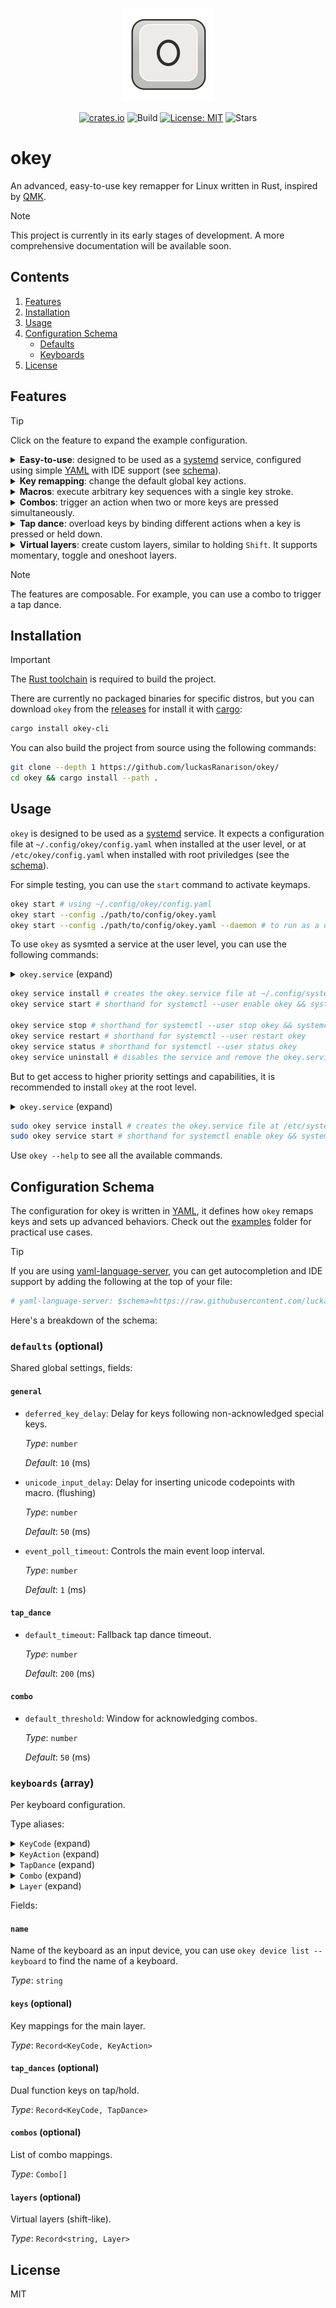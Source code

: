<div align="center">

<img src="./assets/logo.svg" alt="okey" width=150><br>

[![crates.io](https://img.shields.io/crates/v/okey-cli?style=for-the-badge)](https://crates.io/crates/okey-cli)
![Build](https://img.shields.io/github/actions/workflow/status/luckasranarison/okey/ci.yml?style=for-the-badge&label=Build&labelColor=3b434b&color=30c352)
[![License: MIT](https://img.shields.io/badge/License-MIT-yellow.svg?style=for-the-badge&labelColor=3b434b&color=blue)](https://github.com/luckasRanarison/luckasranarison.github.io/blob/master/LICENSE)
![Stars](https://img.shields.io/github/stars/luckasranarison/okey?style=for-the-badge&label=Stars&labelColor=3b434b&color=yellow)

</div>

# okey

An advanced, easy-to-use key remapper for Linux written in Rust, inspired by [QMK](https://qmk.fm/).

> [!NOTE]
> This project is currently in its early stages of development. A more comprehensive documentation will be available soon.

## Contents

1. [Features](#features)
2. [Installation](#installation)
3. [Usage](#usage)
4. [Configuration Schema](#configuration-schema)
    - [Defaults](#defaults-optional)
    - [Keyboards](#keyboards-array)
5. [License](#license)

## Features

> [!TIP]
> Click on the feature to expand the example configuration.

<details>

<summary><b>Easy-to-use</b>: designed to be used as a <a href="https://github.com/systemd/systemd">systemd</a> service, configured using simple <a href="https://yaml.org/">YAML</a> with IDE support (see <a href="#configuration-schema">schema</a>).</summary><br>

```yaml
# yaml-language-server: $schema=https://raw.githubusercontent.com/luckasRanarison/okey/refs/heads/master/schema/okey.json

keyboards:
  - name: "My keyboard"

    keys:
      KEY_X: KEY_Y

    combos:
      - keys: [KEY_D, KEY_F]
        action: KEY_LEFTCTRL

    tap_dances:
      KEY_CAPSLOCK:
        tap: KEY_TAB
        hold: KEY_MOMLAYER

    layers:
      momentary:
        modifier: KEY_MOMLAYER

        keys:
          KEY_O: KEY_K
```

</details>

<details>

<summary><b>Key remapping</b>: change the default global key actions.</summary><br>

```yaml
keyboards:
  - name: My keyboard

    keys:
      KEY_CAPSLOCK: KEY_TAB
      KEY_TAB: CUSTOM_KEYCODE # can be used to activate a layer or to trigger other actions
```

</details>

<details>

<summary><b>Macros</b>: execute arbitrary key sequences with a single key stroke.</summary><br>

```yaml
keyboards:
  - name: My keyboard

    keys:
      KEY_F1: [KEY_H, KEY_E, KEY_L, KEY_L, KEY_O] # executes simple key sequences (press + release)
      KEY_F2: { string: "Hi, you!" } # inserts an ASCII string
      KEY_F3: { env: FOO } # inserts the value of the environment variable
      KEY_F4: { unicode: 🙂👍 } # inserts unicode characters using CTRL + SHIFT + U + <code> + ENTER
      KEY_F5: { shell: "echo 'foo'", trim: true } # inserts shell script output

      KEY_F6: [
          { press: KEY_O },
          { hold: KEY_O },
          { delay: 1000 },
          { release: KEY_O },
          KEY_K, # press + release
        ] # executes detailed key sequences

      KEY_F7: [{ env: USERNAME }, { string: "@gmail.com" }] # all types of macro are composable
```

</details>

<details>

<summary><b>Combos</b>: trigger an action when two or more keys are pressed simultaneously.</summary><br>

```yaml
keyboards:
  - name: My keyboard

    combos:
      - keys: [KEY_D, KEY_F]
        action: LEFT_CTRL
```

</details>

<details>

<summary><b>Tap dance</b>: overload keys by binding different actions when a key is pressed or held down.</summary><br>

```yaml
keyboards:
  - name: My keyboard

    tap_dances:
      tap: KEY_S
      hold: KEY_LEFTSHIFT
      timeout: 250 # (default: 200ms)
```

</details>

<details>

<summary><b>Virtual layers</b>: create custom layers, similar to holding <code>Shift</code>. It supports momentary, toggle and oneshoot layers.</summary><br>

```yaml
keyboards:
  - name: "My keyboard"

    keys:
      KEY_TAB: KEY_ONELAYER # a custom keycode to activate the layer below

    tap_dances:
      KEY_CAPSLOCK:
        tap: KEY_TAB
        hold: KEY_MOMLAYER

    layers:
      momentary:
        modifier: KEY_MOMLAYER # type is momentary by default, active on hold

        keys:
          KEY_X: KEY_Y

      one:
        modifier:
          key: KEY_ONELAYER
          type: oneshoot # active for one keypress

        keys:
          KEY_O: KEY_K

      toggle:
        modifier:
          key: KEY_F12
          type: toggle # active until switched off

        keys:
          KEY_K: KEY_O
```

</details>

> [!NOTE]
> The features are composable. For example, you can use a combo to trigger a tap dance.

## Installation

> [!IMPORTANT]
> The [Rust toolchain](https://rustup.rs/) is required to build the project.

There are currently no packaged binaries for specific distros, but you can download `okey` from the [releases](https://github.com/luckasRanarison/okey/releases) for install it with [cargo](https://doc.rust-lang.org/cargo/):

```bash
cargo install okey-cli
```

You can also build the project from source using the following commands:

```bash
git clone --depth 1 https://github.com/luckasRanarison/okey/
cd okey && cargo install --path .
```

## Usage

`okey` is designed to be used as a [systemd](https://github.com/systemd/systemd) service. It expects a configuration file at `~/.config/okey/config.yaml` when installed at the user level, or at `/etc/okey/config.yaml` when installed with root priviledges (see the [schema](#configuration-schema)).

For simple testing, you can use the `start` command to activate keymaps.

```bash
okey start # using ~/.config/okey/config.yaml
okey start --config ./path/to/config/okey.yaml
okey start --config ./path/to/config/okey.yaml --daemon # to run as a daemon in the background
```

To use `okey` as sysmted a service at the user level, you can use the following commands:

<details>

<summary><code>okey.service</code> (expand)</summary><br>

```ini
[Unit]
Description=Okey Service

[Service]
ExecStart=/usr/bin/okey start --systemd
Restart=on-failure
StandardOutput=journal
StandardError=journal
Nice=-20

[Install]
WantedBy=multi-user.target
```

</details>

```bash
okey service install # creates the okey.service file at ~/.config/systemd/
okey service start # shorthand for systemctl --user enable okey && systemctl --user start okey

okey service stop # shorthand for systemctl --user stop okey && systemctl --user disable okey
okey service restart # shorthand for systemctl --user restart okey
okey service status # shorthand for systemctl --user status okey
okey service uninstall # disables the service and remove the okey.service file
```

But to get access to higher priority settings and capabilities, it is recommended to install `okey` at the root level.

<details>

<summary><code>okey.service</code> (expand)</summary><br>

```ini
[Unit]
Description=Okey Service

[Service]
ExecStart=/usr/bin/okey start --systemd
Restart=on-failure
StandardOutput=journal
StandardError=journal
Nice=-20
CPUSchedulingPolicy=rr
CPUSchedulingPriority=99
IOSchedulingClass=realtime
IOSchedulingPriority=0

[Install]
WantedBy=multi-user.target
```

</details>

```bash
sudo okey service install # creates the okey.service file at /etc/systemd/system/
sudo okey service start # shorthand for systemctl enable okey && systemctl start okey
```

Use `okey --help` to see all the available commands.

## Configuration Schema

The configuration for okey is written in [YAML](https://yaml.org/), it defines how `okey` remaps keys and sets up advanced behaviors. Check out the [examples](./examples/) folder for practical use cases.

> [!TIP]
>  If you are using [yaml-language-server](https://github.com/redhat-developer/yaml-language-server), you can get autocompletion and IDE support by adding the following at the top of your file:
> ```yaml
> # yaml-language-server: $schema=https://raw.githubusercontent.com/luckasRanarison/okey/refs/heads/master/schema/okey.json
> ```

Here's a breakdown of the schema:

### `defaults` (optional)

Shared global settings, fields:

#### `general`

- `deferred_key_delay`: Delay for keys following non-acknowledged special keys.

  _Type_: `number`

  _Default_: `10` (ms)

- `unicode_input_delay`: Delay for inserting unicode codepoints with macro. (flushing)

  _Type_: `number`

  _Default_: `50` (ms)

- `event_poll_timeout`: Controls the main event loop interval.

  _Type_: `number`

  _Default_: `1` (ms)

#### `tap_dance`

- `default_timeout`: Fallback tap dance timeout.

  _Type_: `number`

  _Default_: `200` (ms)

#### `combo`

- `default_threshold`: Window for acknowledging combos.

  _Type_: `number`

  _Default_: `50` (ms)

### `keyboards` (array)

Per keyboard configuration.

Type aliases:

<details>

<summary><code>KeyCode</code> (expand)</summary>

#### `KeyCode`

A custom string or one of:

- `KEY_RESERVED`
- `KEY_ESC`
- `KEY_1`
- `KEY_2`
- `KEY_3`
- `KEY_4`
- `KEY_5`
- `KEY_6`
- `KEY_7`
- `KEY_8`
- `KEY_9`
- `KEY_0`
- `KEY_MINUS`
- `KEY_EQUAL`
- `KEY_BACKSPACE`
- `KEY_TAB`
- `KEY_Q`
- `KEY_W`
- `KEY_E`
- `KEY_R`
- `KEY_T`
- `KEY_Y`
- `KEY_U`
- `KEY_I`
- `KEY_O`
- `KEY_P`
- `KEY_LEFTBRACE`
- `KEY_RIGHTBRACE`
- `KEY_ENTER`
- `KEY_LEFTCTRL`
- `KEY_A`
- `KEY_S`
- `KEY_D`
- `KEY_F`
- `KEY_G`
- `KEY_H`
- `KEY_J`
- `KEY_K`
- `KEY_L`
- `KEY_SEMICOLON`
- `KEY_APOSTROPHE`
- `KEY_GRAVE`
- `KEY_LEFTSHIFT`
- `KEY_BACKSLASH`
- `KEY_Z`
- `KEY_X`
- `KEY_C`
- `KEY_V`
- `KEY_B`
- `KEY_N`
- `KEY_M`
- `KEY_COMMA`
- `KEY_DOT`
- `KEY_SLASH`
- `KEY_RIGHTSHIFT`
- `KEY_KPASTERISK`
- `KEY_LEFTALT`
- `KEY_SPACE`
- `KEY_CAPSLOCK`
- `KEY_F1`
- `KEY_F2`
- `KEY_F3`
- `KEY_F4`
- `KEY_F5`
- `KEY_F6`
- `KEY_F7`
- `KEY_F8`
- `KEY_F9`
- `KEY_F10`
- `KEY_NUMLOCK`
- `KEY_SCROLLLOCK`
- `KEY_KP7`
- `KEY_KP8`
- `KEY_KP9`
- `KEY_KPMINUS`
- `KEY_KP4`
- `KEY_KP5`
- `KEY_KP6`
- `KEY_KPPLUS`
- `KEY_KP1`
- `KEY_KP2`
- `KEY_KP3`
- `KEY_KP0`
- `KEY_KPDOT`
- `KEY_ZENKAKUHANKAKU`
- `KEY_102ND`
- `KEY_F11`
- `KEY_F12`
- `KEY_RO`
- `KEY_KATAKANA`
- `KEY_HIRAGANA`
- `KEY_HENKAN`
- `KEY_KATAKANAHIRAGANA`
- `KEY_MUHENKAN`
- `KEY_KPJPCOMMA`
- `KEY_KPENTER`
- `KEY_RIGHTCTRL`
- `KEY_KPSLASH`
- `KEY_SYSRQ`
- `KEY_RIGHTALT`
- `KEY_LINEFEED`
- `KEY_HOME`
- `KEY_UP`
- `KEY_PAGEUP`
- `KEY_LEFT`
- `KEY_RIGHT`
- `KEY_END`
- `KEY_DOWN`
- `KEY_PAGEDOWN`
- `KEY_INSERT`
- `KEY_DELETE`
- `KEY_MACRO`
- `KEY_MUTE`
- `KEY_VOLUMEDOWN`
- `KEY_VOLUMEUP`
- `KEY_POWER`
- `KEY_KPEQUAL`
- `KEY_KPPLUSMINUS`
- `KEY_PAUSE`
- `KEY_SCALE`
- `KEY_KPCOMMA`
- `KEY_HANGEUL`
- `KEY_HANJA`
- `KEY_YEN`
- `KEY_LEFTMETA`
- `KEY_RIGHTMETA`
- `KEY_COMPOSE`
- `KEY_STOP`
- `KEY_AGAIN`
- `KEY_PROPS`
- `KEY_UNDO`
- `KEY_FRONT`
- `KEY_COPY`
- `KEY_OPEN`
- `KEY_PASTE`
- `KEY_FIND`
- `KEY_CUT`
- `KEY_HELP`
- `KEY_MENU`
- `KEY_CALC`
- `KEY_SETUP`
- `KEY_SLEEP`
- `KEY_WAKEUP`
- `KEY_FILE`
- `KEY_SENDFILE`
- `KEY_DELETEFILE`
- `KEY_XFER`
- `KEY_PROG1`
- `KEY_PROG2`
- `KEY_WWW`
- `KEY_MSDOS`
- `KEY_COFFEE`
- `KEY_DIRECTION`
- `KEY_ROTATE_DISPLAY`
- `KEY_CYCLEWINDOWS`
- `KEY_MAIL`
- `KEY_BOOKMARKS`
- `KEY_COMPUTER`
- `KEY_BACK`
- `KEY_FORWARD`
- `KEY_CLOSECD`
- `KEY_EJECTCD`
- `KEY_EJECTCLOSECD`
- `KEY_NEXTSONG`
- `KEY_PLAYPAUSE`
- `KEY_PREVIOUSSONG`
- `KEY_STOPCD`
- `KEY_RECORD`
- `KEY_REWIND`
- `KEY_PHONE`
- `KEY_ISO`
- `KEY_CONFIG`
- `KEY_HOMEPAGE`
- `KEY_REFRESH`
- `KEY_EXIT`
- `KEY_MOVE`
- `KEY_EDIT`
- `KEY_SCROLLUP`
- `KEY_SCROLLDOWN`
- `KEY_KPLEFTPAREN`
- `KEY_KPRIGHTPAREN`
- `KEY_NEW`
- `KEY_REDO`
- `KEY_F13`
- `KEY_F14`
- `KEY_F15`
- `KEY_F16`
- `KEY_F17`
- `KEY_F18`
- `KEY_F19`
- `KEY_F20`
- `KEY_F21`
- `KEY_F22`
- `KEY_F23`
- `KEY_F24`
- `KEY_PLAYCD`
- `KEY_PAUSECD`
- `KEY_PROG3`
- `KEY_PROG4`
- `KEY_DASHBOARD`
- `KEY_SUSPEND`
- `KEY_CLOSE`
- `KEY_PLAY`
- `KEY_FASTFORWARD`
- `KEY_BASSBOOST`
- `KEY_PRINT`
- `KEY_HP`
- `KEY_CAMERA`
- `KEY_SOUND`
- `KEY_QUESTION`
- `KEY_EMAIL`
- `KEY_CHAT`
- `KEY_SEARCH`
- `KEY_CONNECT`
- `KEY_FINANCE`
- `KEY_SPORT`
- `KEY_SHOP`
- `KEY_ALTERASE`
- `KEY_CANCEL`
- `KEY_BRIGHTNESSDOWN`
- `KEY_BRIGHTNESSUP`
- `KEY_MEDIA`
- `KEY_SWITCHVIDEOMODE`
- `KEY_KBDILLUMTOGGLE`
- `KEY_KBDILLUMDOWN`
- `KEY_KBDILLUMUP`
- `KEY_SEND`
- `KEY_REPLY`
- `KEY_FORWARDMAIL`
- `KEY_SAVE`
- `KEY_DOCUMENTS`
- `KEY_BATTERY`
- `KEY_BLUETOOTH`
- `KEY_WLAN`
- `KEY_UWB`
- `KEY_UNKNOWN`
- `KEY_VIDEO_NEXT`
- `KEY_VIDEO_PREV`
- `KEY_BRIGHTNESS_CYCLE`
- `KEY_BRIGHTNESS_AUTO`
- `KEY_DISPLAY_OFF`
- `KEY_WWAN`
- `KEY_RFKILL`
- `KEY_MICMUTE`
- `BTN_0`
- `BTN_1`
- `BTN_2`
- `BTN_3`
- `BTN_4`
- `BTN_5`
- `BTN_6`
- `BTN_7`
- `BTN_8`
- `BTN_9`
- `BTN_LEFT`
- `BTN_RIGHT`
- `BTN_MIDDLE`
- `BTN_SIDE`
- `BTN_EXTRA`
- `BTN_FORWARD`
- `BTN_BACK`
- `BTN_TASK`
- `BTN_TRIGGER`
- `BTN_THUMB`
- `BTN_THUMB2`
- `BTN_TOP`
- `BTN_TOP2`
- `BTN_PINKIE`
- `BTN_BASE`
- `BTN_BASE2`
- `BTN_BASE3`
- `BTN_BASE4`
- `BTN_BASE5`
- `BTN_BASE6`
- `BTN_DEAD`
- `BTN_SOUTH`
- `BTN_EAST`
- `BTN_C`
- `BTN_NORTH`
- `BTN_WEST`
- `BTN_Z`
- `BTN_TL`
- `BTN_TR`
- `BTN_TL2`
- `BTN_TR2`
- `BTN_SELECT`
- `BTN_START`
- `BTN_MODE`
- `BTN_THUMBL`
- `BTN_THUMBR`
- `BTN_TOOL_PEN`
- `BTN_TOOL_RUBBER`
- `BTN_TOOL_BRUSH`
- `BTN_TOOL_PENCIL`
- `BTN_TOOL_AIRBRUSH`
- `BTN_TOOL_FINGER`
- `BTN_TOOL_MOUSE`
- `BTN_TOOL_LENS`
- `BTN_TOOL_QUINTTAP`
- `BTN_TOUCH`
- `BTN_STYLUS`
- `BTN_STYLUS2`
- `BTN_TOOL_DOUBLETAP`
- `BTN_TOOL_TRIPLETAP`
- `BTN_TOOL_QUADTAP`
- `BTN_GEAR_DOWN`
- `BTN_GEAR_UP`
- `KEY_OK`
- `KEY_SELECT`
- `KEY_GOTO`
- `KEY_CLEAR`
- `KEY_POWER2`
- `KEY_OPTION`
- `KEY_INFO`
- `KEY_TIME`
- `KEY_VENDOR`
- `KEY_ARCHIVE`
- `KEY_PROGRAM`
- `KEY_CHANNEL`
- `KEY_FAVORITES`
- `KEY_EPG`
- `KEY_PVR`
- `KEY_MHP`
- `KEY_LANGUAGE`
- `KEY_TITLE`
- `KEY_SUBTITLE`
- `KEY_ANGLE`
- `KEY_ZOOM`
- `KEY_FULL_SCREEN`
- `KEY_MODE`
- `KEY_KEYBOARD`
- `KEY_SCREEN`
- `KEY_PC`
- `KEY_TV`
- `KEY_TV2`
- `KEY_VCR`
- `KEY_VCR2`
- `KEY_SAT`
- `KEY_SAT2`
- `KEY_CD`
- `KEY_TAPE`
- `KEY_RADIO`
- `KEY_TUNER`
- `KEY_PLAYER`
- `KEY_TEXT`
- `KEY_DVD`
- `KEY_AUX`
- `KEY_MP3`
- `KEY_AUDIO`
- `KEY_VIDEO`
- `KEY_DIRECTORY`
- `KEY_LIST`
- `KEY_MEMO`
- `KEY_CALENDAR`
- `KEY_RED`
- `KEY_GREEN`
- `KEY_YELLOW`
- `KEY_BLUE`
- `KEY_CHANNELUP`
- `KEY_CHANNELDOWN`
- `KEY_FIRST`
- `KEY_LAST`
- `KEY_AB`
- `KEY_NEXT`
- `KEY_RESTART`
- `KEY_SLOW`
- `KEY_SHUFFLE`
- `KEY_BREAK`
- `KEY_PREVIOUS`
- `KEY_DIGITS`
- `KEY_TEEN`
- `KEY_TWEN`
- `KEY_VIDEOPHONE`
- `KEY_GAMES`
- `KEY_ZOOMIN`
- `KEY_ZOOMOUT`
- `KEY_ZOOMRESET`
- `KEY_WORDPROCESSOR`
- `KEY_EDITOR`
- `KEY_SPREADSHEET`
- `KEY_GRAPHICSEDITOR`
- `KEY_PRESENTATION`
- `KEY_DATABASE`
- `KEY_NEWS`
- `KEY_VOICEMAIL`
- `KEY_ADDRESSBOOK`
- `KEY_MESSENGER`
- `KEY_DISPLAYTOGGLE`
- `KEY_SPELLCHECK`
- `KEY_LOGOFF`
- `KEY_DOLLAR`
- `KEY_EURO`
- `KEY_FRAMEBACK`
- `KEY_FRAMEFORWARD`
- `KEY_CONTEXT_MENU`
- `KEY_MEDIA_REPEAT`
- `KEY_10CHANNELSUP`
- `KEY_10CHANNELSDOWN`
- `KEY_IMAGES`
- `KEY_PICKUP_PHONE`
- `KEY_HANGUP_PHONE`
- `KEY_DEL_EOL`
- `KEY_DEL_EOS`
- `KEY_INS_LINE`
- `KEY_DEL_LINE`
- `KEY_FN`
- `KEY_FN_ESC`
- `KEY_FN_F1`
- `KEY_FN_F2`
- `KEY_FN_F3`
- `KEY_FN_F4`
- `KEY_FN_F5`
- `KEY_FN_F6`
- `KEY_FN_F7`
- `KEY_FN_F8`
- `KEY_FN_F9`
- `KEY_FN_F10`
- `KEY_FN_F11`
- `KEY_FN_F12`
- `KEY_FN_1`
- `KEY_FN_2`
- `KEY_FN_D`
- `KEY_FN_E`
- `KEY_FN_F`
- `KEY_FN_S`
- `KEY_FN_B`
- `KEY_BRL_DOT1`
- `KEY_BRL_DOT2`
- `KEY_BRL_DOT3`
- `KEY_BRL_DOT4`
- `KEY_BRL_DOT5`
- `KEY_BRL_DOT6`
- `KEY_BRL_DOT7`
- `KEY_BRL_DOT8`
- `KEY_BRL_DOT9`
- `KEY_BRL_DOT10`
- `KEY_NUMERIC_0`
- `KEY_NUMERIC_1`
- `KEY_NUMERIC_2`
- `KEY_NUMERIC_3`
- `KEY_NUMERIC_4`
- `KEY_NUMERIC_5`
- `KEY_NUMERIC_6`
- `KEY_NUMERIC_7`
- `KEY_NUMERIC_8`
- `KEY_NUMERIC_9`
- `KEY_NUMERIC_STAR`
- `KEY_NUMERIC_POUND`
- `KEY_NUMERIC_A`
- `KEY_NUMERIC_B`
- `KEY_NUMERIC_C`
- `KEY_NUMERIC_D`
- `KEY_CAMERA_FOCUS`
- `KEY_WPS_BUTTON`
- `KEY_TOUCHPAD_TOGGLE`
- `KEY_TOUCHPAD_ON`
- `KEY_TOUCHPAD_OFF`
- `KEY_CAMERA_ZOOMIN`
- `KEY_CAMERA_ZOOMOUT`
- `KEY_CAMERA_UP`
- `KEY_CAMERA_DOWN`
- `KEY_CAMERA_LEFT`
- `KEY_CAMERA_RIGHT`
- `KEY_ATTENDANT_ON`
- `KEY_ATTENDANT_OFF`
- `KEY_ATTENDANT_TOGGLE`
- `KEY_LIGHTS_TOGGLE`
- `BTN_DPAD_UP`
- `BTN_DPAD_DOWN`
- `BTN_DPAD_LEFT`
- `BTN_DPAD_RIGHT`
- `KEY_ALS_TOGGLE`
- `KEY_BUTTONCONFIG`
- `KEY_TASKMANAGER`
- `KEY_JOURNAL`
- `KEY_CONTROLPANEL`
- `KEY_APPSELECT`
- `KEY_SCREENSAVER`
- `KEY_VOICECOMMAND`
- `KEY_ASSISTANT`
- `KEY_KBD_LAYOUT_NEXT`
- `KEY_BRIGHTNESS_MIN`
- `KEY_BRIGHTNESS_MAX`
- `KEY_KBDINPUTASSIST_PREV`
- `KEY_KBDINPUTASSIST_NEXT`
- `KEY_KBDINPUTASSIST_PREVGROUP`
- `KEY_KBDINPUTASSIST_NEXTGROUP`
- `KEY_KBDINPUTASSIST_ACCEPT`
- `KEY_KBDINPUTASSIST_CANCEL`
- `KEY_RIGHT_UP`
- `KEY_RIGHT_DOWN`
- `KEY_LEFT_UP`
- `KEY_LEFT_DOWN`
- `KEY_ROOT_MENU`
- `KEY_MEDIA_TOP_MENU`
- `KEY_NUMERIC_11`
- `KEY_NUMERIC_12`
- `KEY_AUDIO_DESC`
- `KEY_3D_MODE`
- `KEY_NEXT_FAVORITE`
- `KEY_STOP_RECORD`
- `KEY_PAUSE_RECORD`
- `KEY_VOD`
- `KEY_UNMUTE`
- `KEY_FASTREVERSE`
- `KEY_SLOWREVERSE`
- `KEY_DATA`
- `KEY_ONSCREEN_KEYBOARD`
- `KEY_PRIVACY_SCREEN_TOGGLE`
- `KEY_SELECTIVE_SCREENSHOT`
- `BTN_TRIGGER_HAPPY1`
- `BTN_TRIGGER_HAPPY2`
- `BTN_TRIGGER_HAPPY3`
- `BTN_TRIGGER_HAPPY4`
- `BTN_TRIGGER_HAPPY5`
- `BTN_TRIGGER_HAPPY6`
- `BTN_TRIGGER_HAPPY7`
- `BTN_TRIGGER_HAPPY8`
- `BTN_TRIGGER_HAPPY9`
- `BTN_TRIGGER_HAPPY10`
- `BTN_TRIGGER_HAPPY11`
- `BTN_TRIGGER_HAPPY12`
- `BTN_TRIGGER_HAPPY13`
- `BTN_TRIGGER_HAPPY14`
- `BTN_TRIGGER_HAPPY15`
- `BTN_TRIGGER_HAPPY16`
- `BTN_TRIGGER_HAPPY17`
- `BTN_TRIGGER_HAPPY18`
- `BTN_TRIGGER_HAPPY19`
- `BTN_TRIGGER_HAPPY20`
- `BTN_TRIGGER_HAPPY21`
- `BTN_TRIGGER_HAPPY22`
- `BTN_TRIGGER_HAPPY23`
- `BTN_TRIGGER_HAPPY24`
- `BTN_TRIGGER_HAPPY25`
- `BTN_TRIGGER_HAPPY26`
- `BTN_TRIGGER_HAPPY27`
- `BTN_TRIGGER_HAPPY28`
- `BTN_TRIGGER_HAPPY29`
- `BTN_TRIGGER_HAPPY30`
- `BTN_TRIGGER_HAPPY31`
- `BTN_TRIGGER_HAPPY32`
- `BTN_TRIGGER_HAPPY33`
- `BTN_TRIGGER_HAPPY34`
- `BTN_TRIGGER_HAPPY35`
- `BTN_TRIGGER_HAPPY36`
- `BTN_TRIGGER_HAPPY37`
- `BTN_TRIGGER_HAPPY38`
- `BTN_TRIGGER_HAPPY39`
- `BTN_TRIGGER_HAPPY40`

</details>

<details>

<summary><code>KeyAction</code> (expand)</summary>

#### `KeyAction`

A single keycode or a sequence of key events (macro).

_Type_: `KeyCode` | `KeyEvent[]`

_Example_: `KEY_C`, `[KEY_H, { press: KEY_I }, { release: KEY_I }]`

#### `KeyEvent`

> To **hold** a key, a press event musy be preceding hold.

_Type_:

- `{ press: KeyCode }`
- `{ hold: KeyCode }`
- `{ release: KeyCode }`
- `{ delay: number }`: Input delay in milliseconds.
- `{ string: string }`: ASCII string.
- `{ env: string }`: Environment variable key.
- `{ unicode: string }`: Unicode string.
- `{ shell: string }`: Bash shell command.
- `KeyCode`: Press + Release.

</details>

<details>

<summary><code>TapDance</code> (expand)</summary>

#### `TapDance`

Tap dance entry configuration.

- `tap`: Action on tap, on release below timeout.

  _Type_: `KeyAction`

- `hold`: Action on hold, exceeded timeout.

  _Type_: `KeyAction`

- `timeout`: When to consider as a hold.

  _Type_: `number`

  _Default_: `250` (ms)

</details>

<details>

<summary><code>Combo</code> (expand)</summary>

#### `Combo`

Combo entry cobfiguration.

- `keys`: Set of keys to activate the combo.

  _Type_: `KeyCode[]`

- `action`: Action when keys are pressed/held at the same time.

  _Type_: `KeyAction`

</details>

<details>

<summary><code>Layer</code> (expand)</summary>

#### `Layer`

Layer entry configuration.

- `modifier`: Layer activation key and behavior.

  _Type_: `KeyCode` | `{ key: KeyCode; type?: "momentary" | "toggle" | "oneshoot" }`

- `keys`: Key mappings for the layer.

  _Type_: `Record<KeyCode, KeyAction>`

</details>

Fields:

#### `name`

Name of the keyboard as an input device, you can use `okey device list --keyboard` to find the name of a keyboard.

  _Type_: `string`

#### `keys` (optional)

Key mappings for the main layer.

_Type_: `Record<KeyCode, KeyAction>`

#### `tap_dances` (optional)

Dual function keys on tap/hold.

_Type_: `Record<KeyCode, TapDance>`

#### `combos` (optional)

List of combo mappings.

_Type_: `Combo[]`

#### `layers` (optional)

Virtual layers (shift-like).

_Type_: `Record<string, Layer>`

## License

MIT
